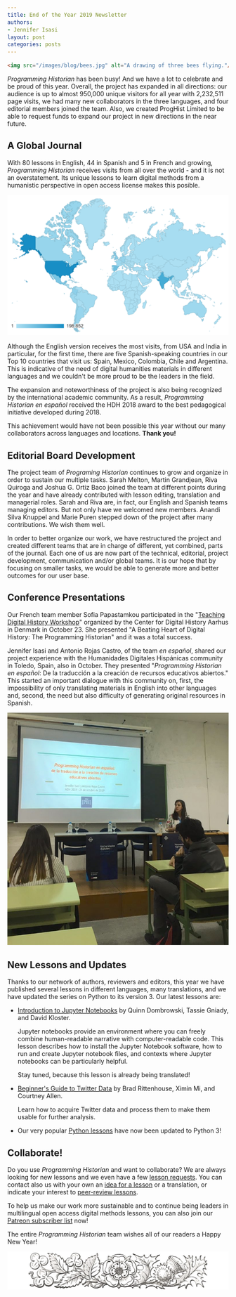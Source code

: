 ```yaml
---
title: End of the Year 2019 Newsletter
authors: 
- Jennifer Isasi
layout: post
categories: posts
---
```




```html
<img src="/images/blog/bees.jpg" alt="A drawing of three bees flying."/>
```

*Programming Historian* has been busy! And we have a lot to celebrate and be proud of this year. Overall, the project has expanded in all directions: our audience is up to almost 950,000 unique visitors for all year with 2,232,511 page visits, we had many new collaborators in the three languages, and four editorial members joined the team. Also, we created ProgHist Limited to be able to request funds to expand our project in new directions in the near future. 

## A Global Journal 

With 80 lessons in English, 44 in Spanish and 5 in French and growing, *Programming Historian* receives visits from all over the world - and it is not an overstatement. Its unique lessons to learn digital methods from a humanistic perspective in open access license makes this posible. 

<img src="/images/blog/map-2019.png" alt="A world map with PH visits."/>

Although the English version receives the most visits, from USA and India in particular, for the first time, there are five Spanish-speaking countries in our Top 10 countries that visit us: Spain, Mexico, Colombia, Chile and Argentina. This is indicative of the need of digital humanities materials in different languages and we couldn't be more proud to be the leaders in the field. 

The expansion and noteworthiness of the project is also being recognized by the international academic community. As a result, *Programming Historian en español* received the HDH 2018 award to the best pedagogical initiative developed during 2018. 

This achievement would have not been possible this year without our many collaborators across languages and locations. **Thank you!** 



## Editorial Board Development 

The project team of *Programing Historian* continues to grow and organize in order to sustain our multiple tasks. Sarah Melton, Martin Grandjean, Riva Quiroga and Joshua G. Ortiz Baco joined the team at different points during the year and have already contributed with lesson editing, translation and managerial roles. Sarah and Riva are, in fact, our English and Spanish teams managing editors. But not only have we welcomed new members. Anandi Silva Knuppel and Marie Puren stepped down of the project after many contributions. We wish them well.

In order to better organize our work, we have restructured the project and created different teams that are in charge of different, yet combined, parts of the journal. Each one of us are now part of the technical, editorial, project development, communication and/or global teams. It is our hope that by focusing on smaller tasks, we would be able to generate more and better outcomes for our user base. 



## Conference Presentations

Our French team member Sofia Papastamkou participated in the "[Teaching Digital History Workshop](https://cas.au.dk/en/cedhar/events/show/artikel/teaching-digital-history-workshop-a-one-day-seminar/)" organized by the Center for Digital History Aarhus in Denmark in October 23. She presented "A Beating Heart of Digital History: The Programming Historian" and it was a total success. 

Jennifer Isasi and Antonio Rojas Castro, of the team *en español*, shared our project experience with the Humanidades Digitales Hispánicas community in Toledo, Spain, also in October. They presented "*Programming Historian en español*: De la traducción a la creación de recursos educativos abiertos." This started an important dialogue with this community on, first, the impossibility of only translating materials in English into other languages and, second, the need but also difficulty of generating original resources in Spanish. 

<img src="/images/blog/hdh-isasi.jpeg" alt="A photo of Jennifer Isasi at HDH."/>

## New Lessons and Updates

Thanks to our network of authors, reviewers and editors, this year we have published several lessons in different languages, many translations, and we have updated the series on Python to its version 3. Our latest lessons are: 

- [Introduction to Jupyter Notebooks](https://programminghistorian.org/en/lessons/jupyter-notebooks) by Quinn Dombrowski, Tassie Gniady, and David Kloster. 

  Jupyter notebooks provide an environment where you can freely combine human-readable narrative with computer-readable code. This lesson describes how to install the Jupyter Notebook software, how to run and create Jupyter notebook files, and contexts where Jupyter notebooks can be particularly helpful.

  Stay tuned, because this lesson is already being translated!

- [Beginner's Guide to Twitter Data](https://programminghistorian.org/en/lessons/beginners-guide-to-twitter-data) by Brad Rittenhouse, Ximin Mi, and Courtney Allen. 

  Learn how to acquire Twitter data and process them to make them usable for further analysis.

- Our very popular [Python lessons](https://programminghistorian.org/en/lessons/?topic=python) have now been updated to Python 3! 



## Collaborate!

Do you use *Programming Historian* and want to collaborate? We are always looking for new lessons and we even have a few [lesson requests](https://programminghistorian.org/en/lesson-requests). You can contact also us with your own an [idea for a lesson](https://programminghistorian.org/en/author-guidelines) or a translation, or indicate your interest to [peer-review lessons](https://programminghistorian.org/en/reviewer-guidelines).

To help us make our work more sustainable and to continue being leaders in multilingual open access digital methods lessons, you can also join our [Patreon subscriber list](https://www.patreon.com/theprogramminghistorian) now!



The entire *Programming Historian* team wishes all of our readers a Happy New Year!



<img src="/images/blog/flowers.jpg" alt="A banner of flowers."/>
